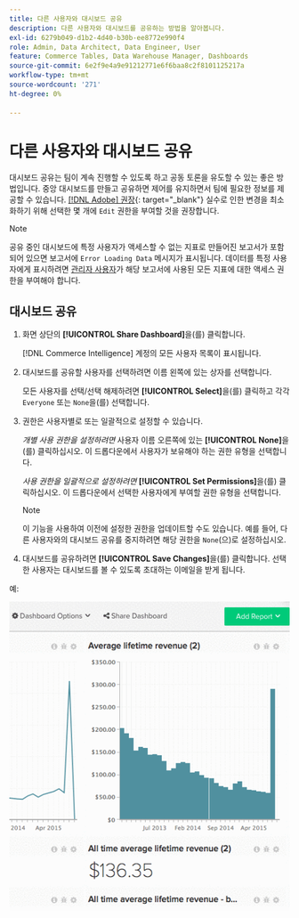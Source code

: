 ```yaml
---
title: 다른 사용자와 대시보드 공유
description: 다른 사용자와 대시보드를 공유하는 방법을 알아봅니다.
exl-id: 6279b049-d1b2-4d40-b30b-ee8772e990f4
role: Admin, Data Architect, Data Engineer, User
feature: Commerce Tables, Data Warehouse Manager, Dashboards
source-git-commit: 6e2f9e4a9e91212771e6f6baa8c2f8101125217a
workflow-type: tm+mt
source-wordcount: '271'
ht-degree: 0%

---
```


# 다른 사용자와 대시보드 공유

대시보드 공유는 팀이 계속 진행할 수 있도록 하고 공동 토론을 유도할 수 있는 좋은 방법입니다. 중앙 대시보드를 만들고 공유하면 제어를 유지하면서 팀에 필요한 정보를 제공할 수 있습니다. [[!DNL Adobe] 권장](../../best-practices/share-dashboard-best-practice.md){: target=&quot;_blank&quot;} 실수로 인한 변경을 최소화하기 위해 선택한 몇 개에 `Edit` 권한을 부여할 것을 권장합니다.

>[!NOTE]
>
>공유 중인 대시보드에 특정 사용자가 액세스할 수 없는 지표로 만들어진 보고서가 포함되어 있으면 보고서에 `Error Loading Data` 메시지가 표시됩니다. 데이터를 특정 사용자에게 표시하려면 [관리자 사용자](../../administrator/user-management/user-management.md)가 해당 보고서에 사용된 모든 지표에 대한 액세스 권한을 부여해야 합니다.

## 대시보드 공유

1. 화면 상단의 **[!UICONTROL Share Dashboard]**&#x200B;을(를) 클릭합니다.

   [!DNL Commerce Intelligence] 계정의 모든 사용자 목록이 표시됩니다.

1. 대시보드를 공유할 사용자를 선택하려면 이름 왼쪽에 있는 상자를 선택합니다.

   모든 사용자를 선택/선택 해제하려면 **[!UICONTROL Select]**&#x200B;을(를) 클릭하고 각각 `Everyone` 또는 `None`을(를) 선택합니다.

1. 권한은 사용자별로 또는 일괄적으로 설정할 수 있습니다.

   *개별 사용 권한을 설정하려면* 사용자 이름 오른쪽에 있는 **[!UICONTROL None]**&#x200B;을(를) 클릭하십시오. 이 드롭다운에서 사용자가 보유해야 하는 권한 유형을 선택합니다.

   *사용 권한을 일괄적으로 설정하려면* **[!UICONTROL Set Permissions]**&#x200B;을(를) 클릭하십시오. 이 드롭다운에서 선택한 사용자에게 부여할 권한 유형을 선택합니다.

   >[!NOTE]
   >
   >이 기능을 사용하여 이전에 설정한 권한을 업데이트할 수도 있습니다. 예를 들어, 다른 사용자와의 대시보드 공유를 중지하려면 해당 권한을 `None`(으)로 설정하십시오.

1. 대시보드를 공유하려면 **[!UICONTROL Save Changes]**&#x200B;을(를) 클릭합니다. 선택한 사용자는 대시보드를 볼 수 있도록 초대하는 이메일을 받게 됩니다.

예:

![대시보드 공유](../../assets/Share_Dashboards.gif)
